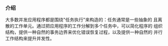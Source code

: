 ### 介绍
大多数并发应用程序都是围绕"任务执行"来构造的：任务通常是一些抽象的
且离散的工作单元。通过把应用程序的工作分解到多个任务中，可以简化程序的
组织结构，提供一种自然的事务边界来优化错误恢复过程，以及提供一种自然的
并行工作结构来提升并发性。